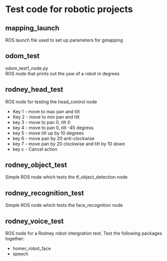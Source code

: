 # Test code for robotic projects
## mapping_launch
ROS launch file used to set up parameters for gmapping
## odom_test
odom_test1_node.py  
ROS node that prints out the yaw of a robot in degrees
## rodney_head_test
ROS node for testing the head_control node
* Key 1 - move to max pan and tilt
* Key 2 - move to min pan and tilt
* key 3 - move to pan 0, tilt 0
* key 4 - move to pan 0, tilt -45 degress
* key 5 - move tilt up by 10 degrees
* key 6 - move pan by 20 anti-clockwise
* key 7 - move pan by 20 clockwise and tilt by 10 down
* key c - Cancel action
## rodney_object_test
Simple ROS node which tests the tf_object_detection node
## rodney_recognition_test
Simple ROS node which tests the face_recognition node
## rodney_voice_test
ROS node for a Rodney robot intergration test. Test the following packages together:
* homer_robot_face
* speech


